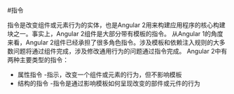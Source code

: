 #指令

指令是改变组件或元素行为的实体，也是Angular 2用来构建应用程序的核心构建块之一。事实上，Angular 2组件是大部分带有模板的指令。
从Angular 1的角度来看，Angular 2组件已经承担了很多角色指令。涉及模板和依赖注入规则的大多数问题将通过组件完成，涉及修改通用行为的问题通过指令完成。
Angular 2中有两种主要类型的指令：

* 属性指令 -指示，改变一个组件或元素的行为，但不影响模板
* 结构的指令 -指令是通过影响模板如何呈现改变的部件或元件的行为